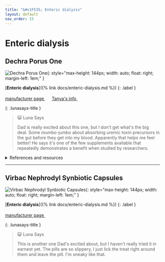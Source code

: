 ```yaml
---
title: "&#x1F535; Enteric dialysis"
layout: default
nav_order: 15
---
```


# Enteric dialysis


## Dechra Porus One

![Dechra Porus One](https://www.porus-one.com/admin/public/getimage.ashx?Image=/Files/Images/Porus_One-IT-PL-UK-Carton-30_x_500mg-2.png&Width=1920&Height=1440&Format=webp&Quality=75&Crop=0){: style="max-height: 144px; width: auto; float: right; margin-left: 1em;" }

[**Enteric dialysis**]({% link docs/enteric-dialysis.md %})
{: .label }

 <a href="https://www.porus-one.com" class="external" target="_blank">manufacturer page <svg width="18" height="18" viewBox="0 0 24 24" aria-labelledby="svg-external-link-title"><use xlink:href="#svg-external-link"></use></svg></a> <a href="https://felinecrf.org/treatments_waste_products_regulation.htm#porus_one" class="external" target="_blank">Tanya's info <svg width="18" height="18" viewBox="0 0 24 24" aria-labelledby="svg-external-link-title"><use xlink:href="#svg-external-link"></use></svg></a>

{: .lunasays-title }
> &#x1F63A; Luna Says
>
> Dad is really excited about this one, but I don't get what's the big deal. Some mumbo-jumbo about absorbing uremic toxin precursors in the gut before they get into my blood. Apparently that helps me feel better! He says it's one of the few supplements available that repeatedly demonstrates a benefit when studied by researchers.
<details markdown="block">
<summary>References and resources</summary>

1.  Mottet J, Kowollik, N. Renaltec attenuates serum levels of indoxyl sulfate in geriatric cats. BSAVA Congress Proceedings 2019. <a href="https://doi.org/10.22233/9781910443699.58.2" class="external" target="_blank">https://doi.org/10.22233/9781910443699.58.2 <svg width="18" height="18" viewBox="0 0 24 24" aria-labelledby="svg-external-link-title"><use xlink:href="#svg-external-link"></use></svg></a>
1.  Paschall RE, Quimby JM, Lourenço BN, Summers SC, Schmiedt CW. The Effect of Renaltec on Serum Uremic Toxins in Cats with Experimentally Induced Chronic Kidney Disease. Veterinary Sciences. 2024; 11(8):379. <a href="https://doi.org/10.3390/vetsci11080379" class="external" target="_blank">https://doi.org/10.3390/vetsci11080379 <svg width="18" height="18" viewBox="0 0 24 24" aria-labelledby="svg-external-link-title"><use xlink:href="#svg-external-link"></use></svg></a>

</details>

* * *



## Virbac Nephrodyl Synbiotic Capsules

![Virbac Nephrodyl Synbiotic Capsules](https://vet-us.virbac.com/files/live/sites/virbac-b2b-usa/files/pictures/Product%20Shots/Nephrodyl/Nephrodyl_US_face_250px.png){: style="max-height: 144px; width: auto; float: right; margin-left: 1em;" }

[**Enteric dialysis**]({% link docs/enteric-dialysis.md %})
{: .label }

 <a href="https://us.virbac.com/products/supplements/nephrodylTM-synbiotic-capsules" class="external" target="_blank">manufacturer page <svg width="18" height="18" viewBox="0 0 24 24" aria-labelledby="svg-external-link-title"><use xlink:href="#svg-external-link"></use></svg></a>

{: .lunasays-title }
> &#x1F63A; Luna Says
>
> This is another one Dad's excited about, but I haven't really tried it in earnest yet. The pills are so slippery, I just lick the treat right around them and leave the pill. I'm sneaky like that.

<!-- Updated 2024-10-21 21:43:09.008370Z -->

